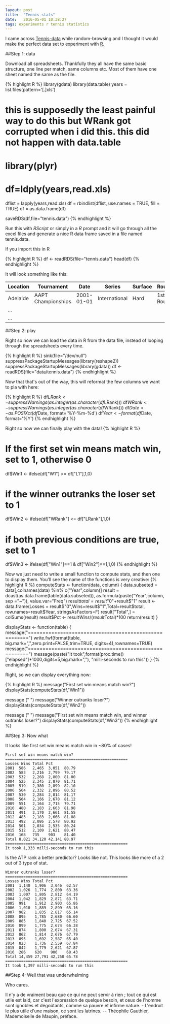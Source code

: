 ```yaml
---
layout: post
title:  "Tennis stats"
date:   2016-05-01 10:38:27
tags: experiments r tennis statistics
---
```


I came across [Tennis-data](http://www.tennis-data.co.uk/) while random-browsing and I thought it would make the perfect data set to experiment with [R](https://www.r-project.org/).

##Step 1: data

Download all spreadsheets. Thankfully they all have the same basic structure, one line per match, same columns etc. Most of them have one sheet named the same as the file.

{% highlight R %}
library(gdata)
library(data.table)
years = list.files(pattern='[.]xls')

# this is supposedly the least painful way to do this but WRank got corrupted when i did this. this did not happen with data.table
# library(plyr)
# df=ldply(years,read.xls)

dflist = lapply(years,read.xls)
df = rbindlist(dflist, use.names = TRUE, fill = TRUE)
df = as.data.frame(df)

saveRDS(df,file="tennis.data")
{% endhighlight %}

Run this with _RScript_ or simply in a _R_ prompt and it will go through all the excel files and generate a nice R data frame saved in a file named tennis.data.

If you import this in R

{% highlight R %}
df <- readRDS(file="tennis.data")
head(df)
{% endhighlight %}

It will look something like this:

| Location | Tournament         | Date       | Series        | Surface | Round     | Winner     | Loser       | WRank | WRank | W1 | L1 | W2 | L2 | W3 | L3 |
|----------|--------------------|------------|---------------|---------|-----------|------------|-------------|-------|-------|----|----|----|----|----|----|
| Adelaide | AAPT Championships | 2001-01-01 | International | Hard    | 1st Round | Clement A. | Gaudenzi A. | 18    | 101   | 6  | 7  | 6  | 0  | 6  | 3  |
| ...      |                    |            |               |         |           |            |             |       |       |    |    |    |    |    |    |
| ...      |                    |            |               |         |           |            |             |       |       |    |    |    |    |    |    |

##Step 2: play

Right so now we can load the data in R from the data file, instead of looping through the spreadsheets every time.

{% highlight R %}
sink(file="/dev/null")
suppressPackageStartupMessages(library(reshape2))
suppressPackageStartupMessages(library(gdata))
df <- readRDS(file="data/tennis.data")
{% endhighlight %}

Now that that's out of the way, this will reformat the few columns we want to pla with here:

{% highlight R %}
df$LRank <- suppressWarnings(as.integer(as.character(df$LRank)))
df$WRank <- suppressWarnings(as.integer(as.character(df$WRank)))
df$Date <- as.POSIXct(df$Date, format='%Y-%m-%d')
df$Year <- format(df$Date, format='%Y')
{% endhighlight %}

Right so now we can finally play with the data!
{% highlight R %}
# If the first set win means match win, set to 1, otherwise 0
df$Win1 <- ifelse(df["W1"] >= df["L1"],1,0)
# if the winner outranks the loser set to 1
df$Win2 <- ifelse(df["WRank"] <= df["LRank"],1,0)
# if both previous conditions are true, set to 1
df$Win3 <- ifelse(df["Win1"]==1 & df["Win2"]==1,1,0)
{% endhighlight %}

Now we just need to write a small function to compute stats, and then one to display them. You'll see the name of the functions is very creative:
{% highlight R %}
computeStats <- function(data, column) {
    data.subseted = data[,colnames(data) %in% c("Year",column)]
    result = dcast(as.data.frame(table(data.subseted)), as.formula(paste("Year",column, sep ="~")), value.var="Freq")
    result$total = result$"0"+result$"1"
    result <- data.frame(Losses = result$"0",Wins=result$"1",Total=result$total, row.names=result$Year, stringsAsFactors=F)
    result["Total",] = colSums(result)
    result$Pct <- result$Wins/(result$Total)*100
    return(result)
}

displayStats <- function(table) {
    message("======================================================")
    write.fwf(format(table, big.mark=",",zero.print=FALSE,trim=TRUE, digits=4),rownames=TRUE)
    message("======================================================")
    message(paste("It took",format(proc.time()["elapsed"]*1000,digits=5,big.mark=","), "milli-seconds to run this"))
}
{% endhighlight %}

Right, so we can display everything now:

{% highlight R %}
message("First set win means match win?")
displayStats(computeStats(df,"Win1"))

message ("  ")
message("Winner outranks loser?")
displayStats(computeStats(df,"Win2"))

message ("  ")
message("First set win means match win, and winner outranks loser?")
displayStats(computeStats(df,"Win3"))
{% endhighlight %}

##Step 3: Now what

It looks like first set win means match win in ~80% of cases!

	First set win means match win?
	======================================================
	Losses Wins Total Pct
	2001  586   2,465  3,051  80.79
	2002  583   2,216  2,799  79.17
	2003  532   2,268  2,800  81.00
	2004  525   2,345  2,870  81.71
	2005  519   2,380  2,899  82.10
	2006  564   2,332  2,896  80.52
	2007  530   2,284  2,814  81.17
	2008  504   2,166  2,670  81.12
	2009  551   2,164  2,715  79.71
	2010  480   2,183  2,663  81.98
	2011  491   2,170  2,661  81.55
	2012  483   2,183  2,666  81.88
	2013  492   2,086  2,578  80.92
	2014  501   2,034  2,535  80.24
	2015  512   2,109  2,621  80.47
	2016  168   735    903    81.40
	Total 8,021 34,120 42,141 80.97
	======================================================
	It took 1,333 milli-seconds to run this

Is the ATP rank a better predictor? Looks like not. This looks like more of a 2 out of 3 type of stat.

	Winner outranks loser?
	======================================================
	Losses Wins Total Pct
	2001  1,140  1,906  3,046  62.57
	2002  1,026  1,774  2,800  63.36
	2003  1,007  1,805  2,812  64.19
	2004  1,042  1,829  2,871  63.71
	2005  991    1,912  2,903  65.86
	2006  1,010  1,889  2,899  65.16
	2007  982    1,835  2,817  65.14
	2008  895    1,785  2,680  66.60
	2009  885    1,840  2,725  67.52
	2010  899    1,775  2,674  66.38
	2011  874    1,800  2,674  67.31
	2012  862    1,814  2,676  67.79
	2013  895    1,692  2,587  65.40
	2014  823    1,736  2,559  67.84
	2015  842    1,779  2,621  67.87
	2016  286    620    906    68.43
	Total 14,459 27,791 42,250 65.78
	======================================================
	It took 1,397 milli-seconds to run this

##Step 4: Well that was underwhelming

Who cares.

Il n'y a de vraiment beau que ce qui ne peut servir à rien ; tout ce qui est utile est laid, car c'est l'expression de quelque besoin, et ceux de l'homme sont ignobles et dégoûtants, comme sa pauvre et infirme nature. - L'endroit le plus utile d'une maison, ce sont les latrines.
 -- Théophile Gauthier, Mademoiselle de Maupin, préface.

